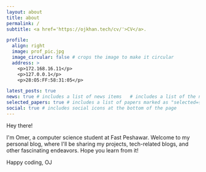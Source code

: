 ```yaml
---
layout: about
title: about
permalink: /
subtitle: <a href='https://ojkhan.tech/cv/'>CV</a>.

profile:
  align: right
  image: prof_pic.jpg
  image_circular: false # crops the image to make it circular
  address: >
    <p>172.168.16.11</p>
    <p>127.0.0.1</p>
    <p>28:O5:FF:58:31:05</p>

latest_posts: true
news: true # includes a list of news items   # includes a list of the newest posts
selected_papers: true # includes a list of papers marked as "selected={true}"
social: true # includes social icons at the bottom of the page
---
```


Hey there!

I'm Omer, a computer science student at Fast Peshawar. Welcome to my personal blog, where I'll be sharing my projects, tech-related blogs, and other fascinating endeavors. Hope you learn from it!

Happy coding,
OJ
